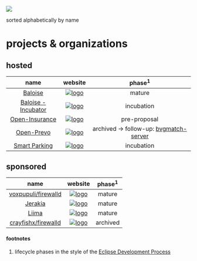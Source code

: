 ![](https://upload.wikimedia.org/wikipedia/commons/thumb/8/83/Icon_DINA_Schwerpunkte_Parldigi_05_Open_Content_Farbig.svg/200px-Icon_DINA_Schwerpunkte_Parldigi_05_Open_Content_Farbig.svg.png)

sorted alphabetically by name

# projects & organizations

## hosted

| name | website | phase<sup>1</sup> |
|:-------------:|:---------:|:-----:|
| [Baloise](https://github.com/baloise) | [![logo](https://baloise.github.io/baloise-bootstrap/assets/img/baloise-group-logo-blue.svg)](https://github.com/baloise) | mature |
| [Baloise - Incubator](https://github.com/baloise-incubator) | [![logo](https://baloise.github.io/baloise-bootstrap/assets/img/baloise-group-logo-blue.svg)](https://github.com/baloise-incubator) | incubation |
| [Open-Insurance](https://github.com/open-insurance) | [![logo](https://avatars2.githubusercontent.com/u/40058038?s=200&v=4)](https://open-insurance.org) | pre-proposal |
| [Open-Prevo](https://github.com/open-prevo) | [![logo](https://rawgit.com/open-prevo/openprevo/master/doc/assets/img/logo.svg)](https://open-prevo.github.io) | archived → follow-up: [bvgmatch-server](https://github.com/stiftung-auffangeinrichtung-bvg/bvgmatch-server) |
| [Smart Parking](https://github.com/bet-smart-parking) | [![logo](https://avatars1.githubusercontent.com/u/62103816?s=200&v=4)](https://github.com/bet-smart-parking) | incubation |

## sponsored

| name | website | phase<sup>1</sup> |
|:-------------:|:---------:|:-----:|
| [voxpupuli/firewalld](https://github.com/voxpupuli/puppet-firewalld) | [![logo](https://upload.wikimedia.org/wikipedia/commons/thumb/b/be/Puppet_Logo.svg/320px-Puppet_Logo.svg.png)](https://forge.puppet.com/puppet/firewalld) | mature |
| [Jerakia](https://github.com/jerakia/jerakia) | [![logo](http://jerakia.io/lerakia-logo.png)](http://jerakia.io/) | mature |
| [Liima](https://github.com/liimaorg) | [![logo](https://rawgit.com/liimaorg/brand/master/logos/Logo%20Liima%20RGB.svg)](http://www.liima.org) | mature |
| [crayfishx/firewalld](https://github.com/crayfishx/puppet-firewalld) | [![logo](https://upload.wikimedia.org/wikipedia/commons/thumb/b/be/Puppet_Logo.svg/320px-Puppet_Logo.svg.png)](https://forge.puppet.com/crayfishx/firewalld) | archived |

#### footnotes

1. lifecycle phases in the style of the [Eclipse Development Process](https://www.eclipse.org/projects/dev_process/#6_2_Project_Lifecycle)

